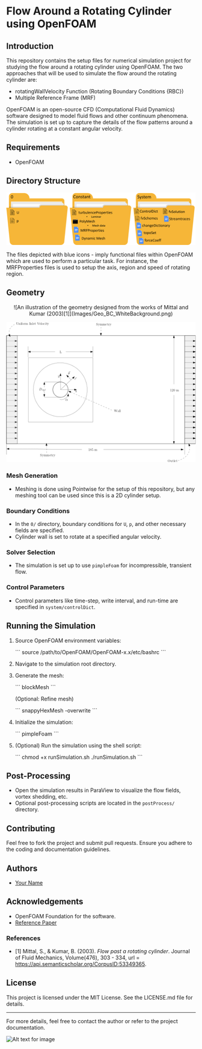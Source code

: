 # Flow Around a Rotating Cylinder using OpenFOAM

## Introduction

This repository contains the setup files for numerical simulation project for studying the flow around a rotating cylinder using OpenFOAM. The two approaches that will be used to simulate the flow around the rotating cylinder are: 

- rotatingWallVelocity Function (Rotating Boundary Conditions {RBC})
- Multiple Reference Frame (MRF)

OpenFOAM is an open-source CFD (Computational Fluid Dynamics) software designed to model fluid flows and other continuum phenomena. The simulation is set up to capture the details of the flow patterns around a cylinder rotating at a constant angular velocity.

## Requirements

- OpenFOAM 

## Directory Structure

![An illustration of the OpenFOAM case setup, detailing the organization of directories and files required for running a simulation.](Images/Directory.png)

The files depicted with blue icons - imply functional files within OpenFOAM which are used to perform a particular task. For instance, the MRFProperties files is used to setup the axis, region and speed of rotating region.

## Geometry

<p align="center">
![An illustration of the geometry designed from the works of Mittal and Kumar (2003)[1]](Images/Geo_BC_WhiteBackground.png)

</p>
  <img src="Images/Geo_BC_WhiteBackground.png" alt="An illustration of the geometry designed from the works of Mittal and Kumar (2003)">
</p>

### Mesh Generation

- Meshing is done using Pointwise for the setup of this repository, but any meshing tool can be used since this is a 2D cylinder setup. 

### Boundary Conditions

- In the `0/` directory, boundary conditions for `U`, `p`, and other necessary fields are specified.
- Cylinder wall is set to rotate at a specified angular velocity.

### Solver Selection

- The simulation is set up to use `pimpleFoam` for incompressible, transient flow.

### Control Parameters

- Control parameters like time-step, write interval, and run-time are specified in `system/controlDict`.

## Running the Simulation

1. Source OpenFOAM environment variables:

    \```
    source /path/to/OpenFOAM/OpenFOAM-x.x/etc/bashrc
    \```

2. Navigate to the simulation root directory.

3. Generate the mesh:

    \```
    blockMesh
    \```

    (Optional: Refine mesh)

    \```
    snappyHexMesh -overwrite
    \```

4. Initialize the simulation:

    \```
    pimpleFoam
    \```

5. (Optional) Run the simulation using the shell script:

    \```
    chmod +x runSimulation.sh
    ./runSimulation.sh
    \```

## Post-Processing

- Open the simulation results in ParaView to visualize the flow fields, vortex shedding, etc.
- Optional post-processing scripts are located in the `postProcess/` directory.

## Contributing

Feel free to fork the project and submit pull requests. Ensure you adhere to the coding and documentation guidelines.

## Authors

- [Your Name](mailto:youremail@example.com)

## Acknowledgements

- OpenFOAM Foundation for the software.
- [Reference Paper](link)


### References
- [1] Mittal, S., & Kumar, B. (2003). *Flow past a rotating cylinder*. Journal of Fluid Mechanics, Volume(476), 303 - 334, url = https://api.semanticscholar.org/CorpusID:53349365.

## License

This project is licensed under the MIT License. See the LICENSE.md file for details.

---

For more details, feel free to contact the author or refer to the project documentation.



![Alt text for image](./images/image_name.jpg)
